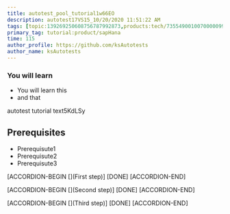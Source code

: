 ```yaml
---
title: autotest_pool_tutorial1w66EO
description: autotest17VS15_10/20/2020 11:51:22 AM
tags: [topic:139269250608756787992873,products:tech/73554900100700000996,tutorial:experience/advanced]
primary_tag: tutorial:product/sapHana
time: 115
author_profile: https://github.com/ksAutotests
author_name: ksAutotests
---
```

### You will learn
- You will learn this
- and that

autotest tutorial text5KdLSy

## Prerequisites
- Prerequisute1
- Prerequisute2
- Prerequisute3

[ACCORDION-BEGIN [](First step)]
[DONE]
[ACCORDION-END]

[ACCORDION-BEGIN [](Second step)]
[DONE]
[ACCORDION-END]

[ACCORDION-BEGIN [](Third step)]
[DONE]
[ACCORDION-END]

